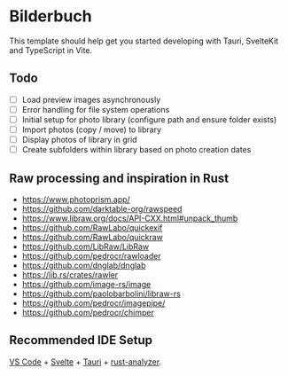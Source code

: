 # Bilderbuch

This template should help get you started developing with Tauri, SvelteKit and TypeScript in Vite.

## Todo

- [ ] Load preview images asynchronously
- [ ] Error handling for file system operations
- [ ] Initial setup for photo library (configure path and ensure folder exists)
- [ ] Import photos (copy / move) to library
- [ ] Display photos of library in grid
- [ ] Create subfolders within library based on photo creation dates

## Raw processing and inspiration in Rust

- https://www.photoprism.app/
- https://github.com/darktable-org/rawspeed
- https://www.libraw.org/docs/API-CXX.html#unpack_thumb
- https://github.com/RawLabo/quickexif
- https://github.com/RawLabo/quickraw
- https://github.com/LibRaw/LibRaw
- https://github.com/pedrocr/rawloader
- https://github.com/dnglab/dnglab
- https://lib.rs/crates/rawler
- https://github.com/image-rs/image
- https://github.com/paolobarbolini/libraw-rs
- https://github.com/pedrocr/imagepipe/
- https://github.com/pedrocr/chimper

## Recommended IDE Setup

[VS Code](https://code.visualstudio.com/) + [Svelte](https://marketplace.visualstudio.com/items?itemName=svelte.svelte-vscode) + [Tauri](https://marketplace.visualstudio.com/items?itemName=tauri-apps.tauri-vscode) + [rust-analyzer](https://marketplace.visualstudio.com/items?itemName=rust-lang.rust-analyzer).
